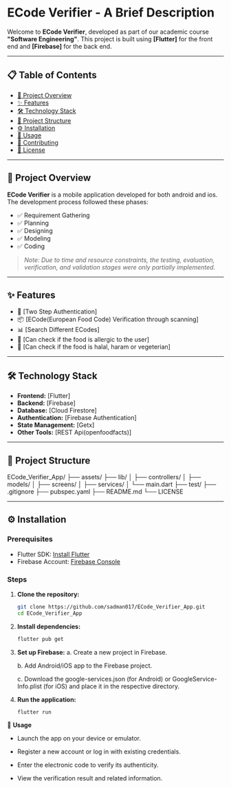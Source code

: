 # ECode Verifier - A Brief Description

Welcome to **ECode Verifier**, developed as part of our academic course **"Software Engineering"**. This project is built using **[Flutter]** for the front end and **[Firebase]** for the back end.

---

## 📋 Table of Contents

- [📌 Project Overview](#-project-overview)
- [✨ Features](#-features)
- [🛠️ Technology Stack](#️-technology-stack)
- [📁 Project Structure](#-project-structure)
- [⚙️ Installation](#️-installation)
- [🚀 Usage](#-usage)
- [🤝 Contributing](#-contributing)
- [📄 License](#-license)

---

## 📌 Project Overview

**ECode Verifier** is a mobile application developed for both android and ios. The development process followed these phases:

- ✅ Requirement Gathering  
- ✅ Planning  
- ✅ Designing  
- ✅ Modeling  
- ✅ Coding  

> _Note: Due to time and resource constraints, the testing, evaluation, verification, and validation stages were only partially implemented._

---

## ✨ Features

- 🔐 [Two Step Authentication]
- 📦 [ECode(European Food Code) Verification through scanning]
- 📊 [Search Different ECodes]
- 📱 [Can check if the food is allergic to the user]
- 🚦 [Can check if the food is halal, haram or vegeterian]

---

## 🛠️ Technology Stack

- **Frontend:** [Flutter]
- **Backend:** [Firebase]
- **Database:** [Cloud Firestore]
- **Authentication:** [Firebase Authentication]
- **State Management:** [Getx]
- **Other Tools:** [REST Api(openfoodfacts)]

---

## 📁 Project Structure
ECode_Verifier_App/
├── assets/
├── lib/
│ ├── controllers/
│ ├── models/
│ ├── screens/
│ ├── services/
│ └── main.dart
├── test/
├── .gitignore
├── pubspec.yaml
├── README.md
└── LICENSE

---

## ⚙️ Installation

### Prerequisites

- Flutter SDK: [Install Flutter](https://flutter.dev/docs/get-started/install)
- Firebase Account: [Firebase Console](https://console.firebase.google.com/)

### Steps

1. **Clone the repository:**

   ```bash
   git clone https://github.com/sadman017/ECode_Verifier_App.git
   cd ECode_Verifier_App

2. **Install dependencies:**
    ```bash
    flutter pub get

3. **Set up Firebase:**
   a. Create a new project in Firebase.

    b. Add Android/iOS app to the Firebase project.

   c. Download the google-services.json (for Android) or GoogleService-Info.plist (for iOS) and place it in the respective directory.

4. **Run the application:**
    ~~~bash
    flutter run
    ~~~
    
🚀 **Usage**
- Launch the app on your device or emulator.

- Register a new account or log in with existing credentials.

- Enter the electronic code to verify its authenticity.

- View the verification result and related information.


